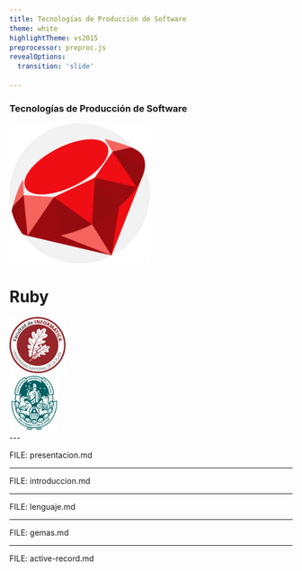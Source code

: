 ```yaml
---
title: Tecnologías de Producción de Software
theme: white
highlightTheme: vs2015
preprocessor: preproc.js
revealOptions:
  transition: 'slide'

---
```

### Tecnologías de Producción de Software

<img class="main" height="250px" src="static/logo.svg" />

# Ruby

<div class="container">
  <div class="col">
    <a href="https://www.info.unlp.edu.ar">
    <img class="main" height="100px" src="static/info-unlp.png" />
    </a>
  </div>
  <div class="col">
    <a href="https://www.unlp.edu.ar">
    <img class="main" height="100px" src="static/unlp.svg" />
    </a>
  </div>
</div>
---

FILE: presentacion.md

---

FILE: introduccion.md

---

FILE: lenguaje.md

---

FILE: gemas.md

---

FILE: active-record.md
